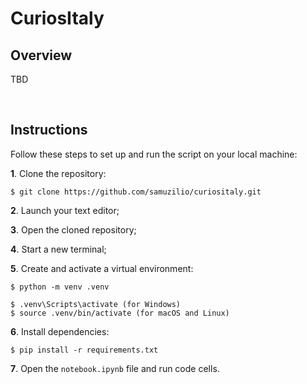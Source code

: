 # CuriosItaly
## Overview
TBD

<br>

## Instructions
Follow these steps to set up and run the script on your local machine:

**1**. Clone the repository:
```
$ git clone https://github.com/samuzilio/curiositaly.git
```
**2**. Launch your text editor;

**3**. Open the cloned repository;

**4**. Start a new terminal;

**5**. Create and activate a virtual environment:
```
$ python -m venv .venv
```
```
$ .venv\Scripts\activate (for Windows)
$ source .venv/bin/activate (for macOS and Linux)
```
**6**. Install dependencies:
```
$ pip install -r requirements.txt
```
**7**. Open the `notebook.ipynb` file and run code cells.
